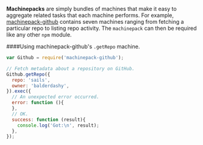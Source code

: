 **Machinepacks** are simply bundles of machines that make it easy to aggregate related tasks that each machine performs.  For example, [machinepack-github](http://node-machine.org/machinepack-github) contains seven machines ranging from fetching a particular repo to listing repo activity.  The `machinepack` can then be required like any other `npm` module.
    
####Using machinepack-github's `.getRepo` machine.
```javascript
var Github = require('machinepack-github');

// Fetch metadata about a repository on GitHub.
Github.getRepo({
  repo: 'sails',
  owner: 'balderdashy',
}).exec({
  // An unexpected error occurred.
  error: function (){
  },
  // OK.
  success: function (result){
    console.log('Got:\n', result);
  },
});
```
